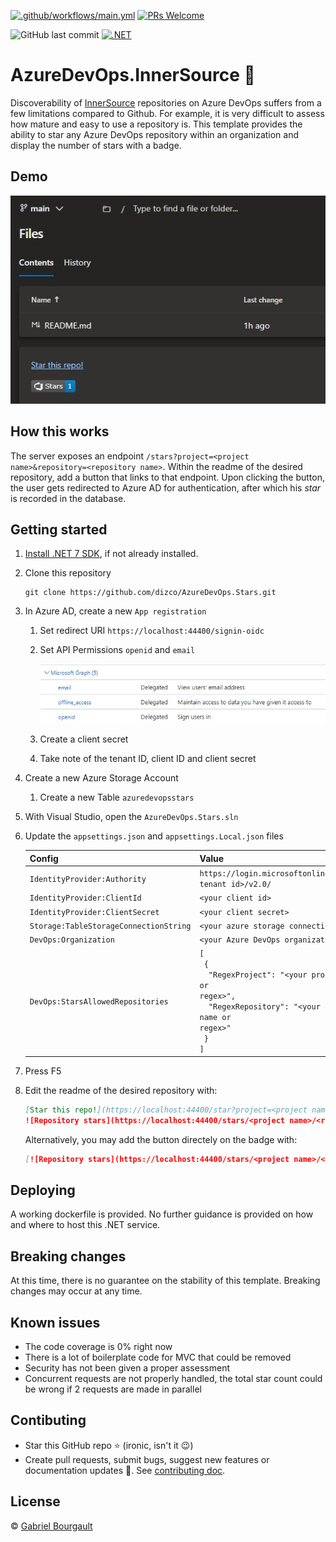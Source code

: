 [//]: # (TODO: Add pipeline badge)
[![.github/workflows/main.yml](https://github.com/dizco/AzureDevOps.Stars/actions/workflows/main.yml/badge.svg)](https://github.com/dizco/AzureDevOps.Stars/actions/workflows/main.yml) [![PRs Welcome](https://img.shields.io/badge/PRs-welcome-brightgreen.svg?style=flat-square)](https://makeapullrequest.com)

![GitHub last commit](https://img.shields.io/github/last-commit/dizco/AzureDevOps.Stars) [![.NET](https://img.shields.io/badge/-7.0-512BD4?logo=.net)](https://dotnet.microsoft.com/)

# AzureDevOps.InnerSource :star2:

Discoverability of [InnerSource](https://innersourcecommons.org/) repositories on Azure DevOps suffers from a few limitations compared to Github. For example, it is very difficult to assess how mature and easy to use a repository is. This template provides the ability to star any Azure DevOps repository within an organization and display the number of stars with a badge.

## Demo
![Demo screenshot](./docs/demo.jpg)

## How this works
The server exposes an endpoint `/stars?project=<project name>&repository=<repository name>`. Within the readme of the desired repository, add a button that links to that endpoint. Upon clicking the button, the user gets redirected to Azure AD for authentication, after which his _star_ is recorded in the database.

## Getting started
1. [Install .NET 7 SDK](https://dotnet.microsoft.com/en-us/download/dotnet/7.0), if not already installed.
1. Clone this repository
   ```
   git clone https://github.com/dizco/AzureDevOps.Stars.git
   ```
1. In Azure AD, create a new `App registration`
   1. Set redirect URI `https://localhost:44400/signin-oidc`
   1. Set API Permissions `openid` and `email`

      ![API permissions](./docs/api-permissions.jpg)
   
   1. Create a client secret
   1. Take note of the tenant ID, client ID and client secret

1. Create a new Azure Storage Account
   1. Create a new Table `azuredevopsstars`

1. With Visual Studio, open the `AzureDevOps.Stars.sln`
1. Update the `appsettings.json` and `appsettings.Local.json` files
   
   | Config | Value |
   |---|---|
   | `IdentityProvider:Authority` | `https://login.microsoftonline.com/<your tenant id>/v2.0/` |
   | `IdentityProvider:ClientId` | `<your client id>` |
   | `IdentityProvider:ClientSecret` | `<your client secret>` |
   | `Storage:TableStorageConnectionString` | `<your azure storage connection string>` |
   | `DevOps:Organization` | `<your Azure DevOps organization name>` |
   | `DevOps:StarsAllowedRepositories` | <code>[<br/>&nbsp;{<br/>&nbsp;&nbsp;"RegexProject": "\<your project name or regex>",<br/>&nbsp;&nbsp;"RegexRepository": "\<your repository name or regex>"<br/>&nbsp;}<br/>]</code> |
   
1. Press F5
1. Edit the readme of the desired repository with:
   ```md
   [Star this repo!](https://localhost:44400/star?project=<project name>&repository=<repository name>)
   ![Repository stars](https://localhost:44400/stars/<project name>/<repository name>)
   ```
   Alternatively, you may add the button directely on the badge with:
   ```md
   [![Repository stars](https://localhost:44400/stars/<project name>/<repository name>)](https://localhost:44400/star?project=<project name>&repository=<repository name>)
   ```

## Deploying
A working dockerfile is provided. No further guidance is provided on how and where to host this .NET service.

## Breaking changes
At this time, there is no guarantee on the stability of this template. Breaking changes may occur at any time.

## Known issues
- The code coverage is 0% right now
- There is a lot of boilerplate code for MVC that could be removed
- Security has not been given a proper assessment
- Concurrent requests are not properly handled, the total star count could be wrong if 2 requests are made in parallel

## Contibuting
- Star this GitHub repo :star: (ironic, isn't it :wink:)
- Create pull requests, submit bugs, suggest new features or documentation updates :wrench:. See [contributing doc](CONTRIBUTING.md).

## License

© [Gabriel Bourgault](https://github.com/dizco)